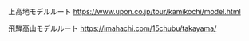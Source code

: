 

上高地モデルルート
https://www.upon.co.jp/tour/kamikochi/model.html

飛騨高山モデルルート
https://imahachi.com/15chubu/takayama/
